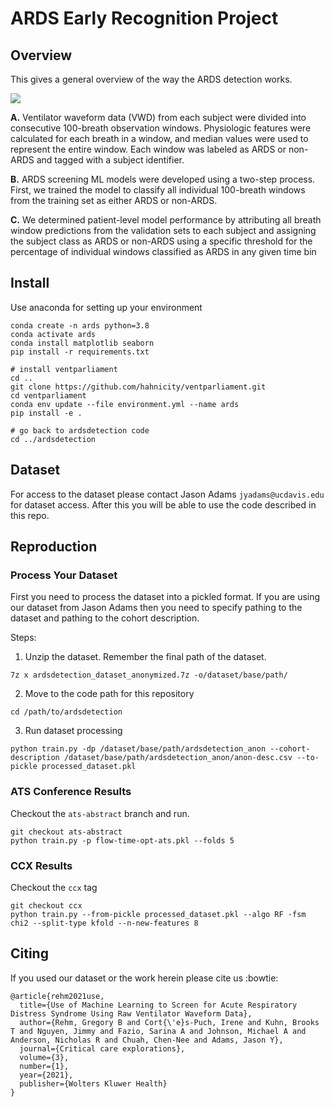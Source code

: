 # ARDS Early Recognition Project

## Overview

This gives a general overview of the way the ARDS detection works.

![](img/ARDS-paper-Figure1.png)

**A.** Ventilator waveform data (VWD) from each subject were divided into consecutive 100-breath observation windows. Physiologic features were calculated for each breath in a window, and median values were used to represent the entire window. Each window was labeled as ARDS or non-ARDS and tagged with a subject identifier.

**B.** ARDS screening ML models were developed using a two-step process. First, we trained the model to classify all individual 100-breath windows from the training set as either ARDS or non-ARDS.

**C.** We determined patient-level model performance by attributing all breath window predictions from the validation sets to each subject and assigning the subject class as ARDS or non-ARDS using a specific threshold for the percentage of individual windows classified as ARDS in any given time bin

## Install
Use anaconda for setting up your environment

	conda create -n ards python=3.8
    conda activate ards
	conda install matplotlib seaborn
	pip install -r requirements.txt

    # install ventparliament
    cd ..
    git clone https://github.com/hahnicity/ventparliament.git
    cd ventparliament
    conda env update --file environment.yml --name ards
    pip install -e .

    # go back to ardsdetection code
    cd ../ardsdetection

## Dataset

For access to the dataset please contact Jason Adams `jyadams@ucdavis.edu` for dataset
access. After this you will be able to use the code described in this repo.

## Reproduction

### Process Your Dataset

First you need to process the dataset into a pickled format. If you are using
our dataset from Jason Adams then you need to specify pathing to the dataset and
pathing to the cohort description.

Steps:

 1. Unzip the dataset. Remember the final path of the dataset.
```
7z x ardsdetection_dataset_anonymized.7z -o/dataset/base/path/
```
 2. Move to the code path for this repository
```
cd /path/to/ardsdetection
```
 3. Run dataset processing
```
python train.py -dp /dataset/base/path/ardsdetection_anon --cohort-description /dataset/base/path/ardsdetection_anon/anon-desc.csv --to-pickle processed_dataset.pkl
```

### ATS Conference Results

Checkout the `ats-abstract` branch and run.

	git checkout ats-abstract
	python train.py -p flow-time-opt-ats.pkl --folds 5

### CCX Results

Checkout the `ccx` tag

    git checkout ccx
    python train.py --from-pickle processed_dataset.pkl --algo RF -fsm chi2 --split-type kfold --n-new-features 8

## Citing
If you used our dataset or the work herein please cite us :bowtie:

```
@article{rehm2021use,
  title={Use of Machine Learning to Screen for Acute Respiratory Distress Syndrome Using Raw Ventilator Waveform Data},
  author={Rehm, Gregory B and Cort{\'e}s-Puch, Irene and Kuhn, Brooks T and Nguyen, Jimmy and Fazio, Sarina A and Johnson, Michael A and Anderson, Nicholas R and Chuah, Chen-Nee and Adams, Jason Y},
  journal={Critical care explorations},
  volume={3},
  number={1},
  year={2021},
  publisher={Wolters Kluwer Health}
}
```
